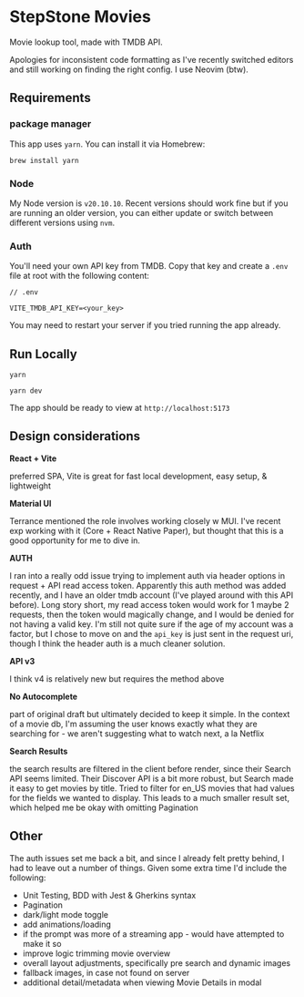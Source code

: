 # StepStone Movies

Movie lookup tool, made with TMDB API.

Apologies for inconsistent code formatting as I've recently 
switched editors and still working on finding the right config. 
I use Neovim (btw).

## Requirements


### package manager

This app uses `yarn`. You can install it via Homebrew:

```
brew install yarn
```

### Node

My Node version is `v20.10.10`. Recent versions should work fine but if you are running an older version, you can either update or switch between different versions using `nvm`.

### Auth

You'll need your own API key from TMDB. Copy that key and create a `.env` file at root with the following content:

```
// .env

VITE_TMDB_API_KEY=<your_key>
```

You may need to restart your server if you tried running the app already.

## Run Locally

```
yarn

yarn dev
```

The app should be ready to view at `http://localhost:5173`

## Design considerations

**React + Vite** 

preferred SPA, Vite is great for fast local development, easy setup, &
lightweight

**Material UI**

Terrance mentioned the role involves working closely w MUI. I've recent exp working with it (Core + React Native Paper), but thought that this is a good opportunity for me to dive in.

**AUTH**

I ran into a really odd issue trying to implement auth via header options in request + API read access token. Apparently this auth method was added recently, and I have an older tmdb account (I've played around with this API before). Long story short, my read access token would work for 1 maybe 2 requests, then the token would magically change, and I would be denied for not having a valid key. I'm still not quite sure if the age of my account was a factor, but I chose to move on and the `api_key` is just sent in the request uri, though I think the header auth is a much cleaner solution.

**API v3**

I think v4 is relatively new but requires the method above

**No Autocomplete**

part of original draft but ultimately decided to keep it simple. In the context of a movie db, I'm assuming the user knows exactly what they are searching for - we aren't suggesting what to watch next, a la Netflix

**Search Results**

the search results are filtered in the client before render, since their Search API seems limited. Their Discover API is a bit more robust, but Search made it easy to get movies by title. Tried to filter for en_US movies that had values for the fields we wanted to display. This leads to a much smaller result set, which helped me be okay with omitting Pagination

## Other

The auth issues set me back a bit, and since I already felt pretty behind, I had
to leave out a number of things. Given some extra time I'd include the
following:

- Unit Testing, BDD with Jest & Gherkins syntax
- Pagination
- dark/light mode toggle
- add animations/loading
- if the prompt was more of a streaming app - would have attempted to make it so
- improve logic trimming movie overview
- overall layout adjustments, specifically pre search and dynamic images
- fallback images, in case not found on server
- additional detail/metadata when viewing Movie Details in modal

